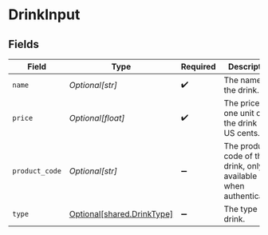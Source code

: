 # DrinkInput


## Fields

| Field                                                              | Type                                                               | Required                                                           | Description                                                        | Example                                                            |
| ------------------------------------------------------------------ | ------------------------------------------------------------------ | ------------------------------------------------------------------ | ------------------------------------------------------------------ | ------------------------------------------------------------------ |
| `name`                                                             | *Optional[str]*                                                    | :heavy_check_mark:                                                 | The name of the drink.                                             | Old Fashioned                                                      |
| `price`                                                            | *Optional[float]*                                                  | :heavy_check_mark:                                                 | The price of one unit of the drink in US cents.                    | 1000                                                               |
| `product_code`                                                     | *Optional[str]*                                                    | :heavy_minus_sign:                                                 | The product code of the drink, only available when authenticated.  | AC-A2DF3                                                           |
| `type`                                                             | [Optional[shared.DrinkType]](undefined/models/shared/drinktype.md) | :heavy_minus_sign:                                                 | The type of drink.                                                 |                                                                    |